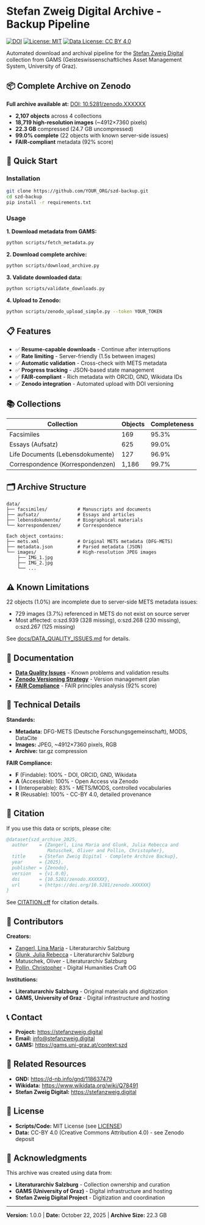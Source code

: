 # Stefan Zweig Digital Archive - Backup Pipeline

[![DOI](https://zenodo.org/badge/DOI/10.5281/zenodo.XXXXXX.svg)](https://doi.org/10.5281/zenodo.XXXXXX)
[![License: MIT](https://img.shields.io/badge/License-MIT-yellow.svg)](https://opensource.org/licenses/MIT)
[![Data License: CC BY 4.0](https://img.shields.io/badge/Data%20License-CC%20BY%204.0-lightgrey.svg)](https://creativecommons.org/licenses/by/4.0/)

Automated download and archival pipeline for the [Stefan Zweig Digital](https://stefanzweig.digital) collection from GAMS (Geisteswissenschaftliches Asset Management System, University of Graz).

## 📦 Complete Archive on Zenodo

**Full archive available at:** [DOI: 10.5281/zenodo.XXXXXX](https://doi.org/10.5281/zenodo.XXXXXX)

- **2,107 objects** across 4 collections
- **18,719 high-resolution images** (~4912×7360 pixels)
- **22.3 GB** compressed (24.7 GB uncompressed)
- **99.0% complete** (22 objects with known server-side issues)
- **FAIR-compliant** metadata (92% score)

## 🚀 Quick Start

### Installation

```bash
git clone https://github.com/YOUR_ORG/szd-backup.git
cd szd-backup
pip install -r requirements.txt
```

### Usage

**1. Download metadata from GAMS:**
```bash
python scripts/fetch_metadata.py
```

**2. Download complete archive:**
```bash
python scripts/download_archive.py
```

**3. Validate downloaded data:**
```bash
python scripts/validate_downloads.py
```

**4. Upload to Zenodo:**
```bash
python scripts/zenodo_upload_simple.py --token YOUR_TOKEN
```

## 📋 Features

- ✅ **Resume-capable downloads** - Continue after interruptions
- ✅ **Rate limiting** - Server-friendly (1.5s between images)
- ✅ **Automatic validation** - Cross-check with METS metadata
- ✅ **Progress tracking** - JSON-based state management
- ✅ **FAIR-compliant** - Rich metadata with ORCID, GND, Wikidata IDs
- ✅ **Zenodo integration** - Automated upload with DOI versioning

## 📚 Collections

| Collection | Objects | Completeness |
|------------|---------|--------------|
| Facsimiles | 169 | 95.3% |
| Essays (Aufsatz) | 625 | 99.0% |
| Life Documents (Lebensdokumente) | 127 | 96.9% |
| Correspondence (Korrespondenzen) | 1,186 | 99.7% |

## 🗂️ Archive Structure

```
data/
├── facsimiles/           # Manuscripts and documents
├── aufsatz/              # Essays and articles
├── lebensdokumente/      # Biographical materials
└── korrespondenzen/      # Correspondence

Each object contains:
├── mets.xml              # Original METS metadata (DFG-METS)
├── metadata.json         # Parsed metadata (JSON)
└── images/               # High-resolution JPEG images
    ├── IMG_1.jpg
    ├── IMG_2.jpg
    └── ...
```

## ⚠️ Known Limitations

22 objects (1.0%) are incomplete due to server-side METS metadata issues:
- 729 images (3.7%) referenced in METS do not exist on source server
- Most affected: o:szd.939 (328 missing), o:szd.268 (230 missing), o:szd.267 (125 missing)

See [docs/DATA_QUALITY_ISSUES.md](docs/DATA_QUALITY_ISSUES.md) for details.

## 📖 Documentation

- **[Data Quality Issues](docs/DATA_QUALITY_ISSUES.md)** - Known problems and validation results
- **[Zenodo Versioning Strategy](docs/ZENODO_VERSIONING_STRATEGY.md)** - Version management plan
- **[FAIR Compliance](docs/FAIR_COMPLIANCE.md)** - FAIR principles analysis (92% score)

## 🔬 Technical Details

**Standards:**
- **Metadata:** DFG-METS (Deutsche Forschungsgemeinschaft), MODS, DataCite
- **Images:** JPEG, ~4912×7360 pixels, RGB
- **Archive:** tar.gz compression

**FAIR Compliance:**
- **F** (Findable): 100% - DOI, ORCID, GND, Wikidata
- **A** (Accessible): 100% - Open Access via Zenodo
- **I** (Interoperable): 83% - METS/MODS, controlled vocabularies
- **R** (Reusable): 100% - CC-BY 4.0, detailed provenance

## 📄 Citation

If you use this data or scripts, please cite:

```bibtex
@dataset{szd_archive_2025,
  author    = {Zangerl, Lina Maria and Glunk, Julia Rebecca and
               Matuschek, Oliver and Pollin, Christopher},
  title     = {Stefan Zweig Digital - Complete Archive Backup},
  year      = {2025},
  publisher = {Zenodo},
  version   = {v1.0.0},
  doi       = {10.5281/zenodo.XXXXXX},
  url       = {https://doi.org/10.5281/zenodo.XXXXXX}
}
```

See [CITATION.cff](CITATION.cff) for citation details.

## 👥 Contributors

**Creators:**
- [Zangerl, Lina Maria](https://orcid.org/0000-0001-9709-3669) - Literaturarchiv Salzburg
- [Glunk, Julia Rebecca](https://orcid.org/0000-0001-6647-9729) - Literaturarchiv Salzburg
- Matuschek, Oliver - Literaturarchiv Salzburg
- [Pollin, Christopher](https://orcid.org/0000-0002-4879-129X) - Digital Humanities Craft OG

**Institutions:**
- **Literaturarchiv Salzburg** - Original materials and digitization
- **GAMS, University of Graz** - Digital infrastructure and hosting

## 📞 Contact

- **Project:** https://stefanzweig.digital
- **Email:** info@stefanzweig.digital
- **GAMS:** https://gams.uni-graz.at/context:szd

## 🔗 Related Resources

- **GND:** https://d-nb.info/gnd/118637479
- **Wikidata:** https://www.wikidata.org/wiki/Q78491
- **Stefan Zweig Digital:** https://stefanzweig.digital

## 📜 License

- **Scripts/Code:** MIT License (see [LICENSE](LICENSE))
- **Data:** CC-BY 4.0 (Creative Commons Attribution 4.0) - see Zenodo deposit

## 🙏 Acknowledgments

This archive was created using data from:
- **Literaturarchiv Salzburg** - Collection ownership and curation
- **GAMS (University of Graz)** - Digital infrastructure and hosting
- **Stefan Zweig Digital Project** - Digitization and coordination

---

**Version:** 1.0.0 | **Date:** October 22, 2025 | **Archive Size:** 22.3 GB
